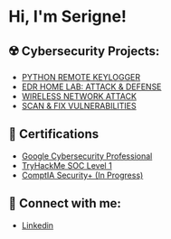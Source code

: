 <h1>Hi, I'm Serigne! <br/>  
<h2>☢️ Cybersecurity Projects:</h2>


  - [PYTHON REMOTE KEYLOGGER ](https://github.com/dioufs1/Remote-Python-Keylogger)
  - [EDR HOME LAB: ATTACK & DEFENSE  ](https://www.linkedin.com/in/serigne-diouf-4baa59229/)
  - [WIRELESS NETWORK ATTACK  ](https://www.linkedin.com/in/serigne-diouf-4baa59229/)
  - [SCAN & FIX VULNERABILITIES  ](https://www.linkedin.com/in/serigne-diouf-4baa59229/)
    

<h2>📄 Certifications </h2>

 - [Google Cybersecurity Professional](https://www.coursera.org/account/accomplishments/specialization/certificate/TLW0S8D440HH)
 - [TryHackMe SOC Level 1](https://tryhackme-certificates.s3-eu-west-1.amazonaws.com/THM-VAYGORREF5.pdf)
 - [ComptIA Security+ (In Progress)](https://www.linkedin.com/in/serigne-diouf-4baa59229/)
  
  
<h2>🛜 Connect with me:</h2>

- [Linkedin]( https://www.linkedin.com/in/serigne-diouf-4baa59229/
)




